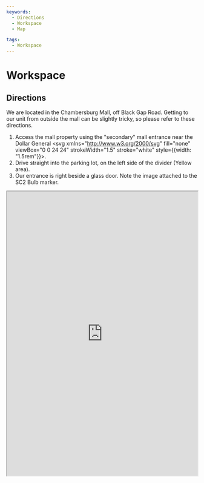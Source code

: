 ```yaml
---
keywords:
  - Directions
  - Workspace
  - Map

tags:
  - Workspace
---
```


# Workspace

## Directions

We are located in the Chambersburg Mall, off Black Gap Road. Getting to our unit from outside the mall can be slightly tricky, so please refer to these directions.

1. Access the mall property using the "secondary" mall entrance near the Dollar General <svg xmlns="http://www.w3.org/2000/svg" fill="none" viewBox="0 0 24 24" strokeWidth="1.5" stroke="white" style={{width: "1.5rem"}}><path stroke-linecap="round" stroke-linejoin="round" fill="red" d="M19.5 10.5c0 7.142-7.5 11.25-7.5 11.25S4.5 17.642 4.5 10.5a7.5 7.5 0 1115 0z" /><path stroke-linecap="round" stroke-linejoin="round" fill="white" d="M15 10.5a3 3 0 11-6 0 3 3 0 016 0z" /></svg>.
2. Drive straight into the parking lot, on the left side of the divider (Yellow area).
3. Our entrance is right beside a glass door. Note the image attached to the SC2 Bulb marker.

<iframe src="https://www.google.com/maps/d/u/3/embed?mid=13WVDjSSoL7v92mAoV62t397_pQCGncny&ehbc=2E312F" width="100%" height="750"></iframe>
